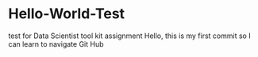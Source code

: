 # Hello-World-Test
test for Data Scientist tool kit assignment
Hello, this is my first commit so I can learn to navigate Git Hub
